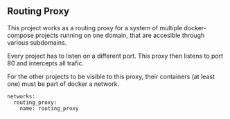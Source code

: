 ## Routing Proxy

This project works as a routing proxy for a system of multiple docker-compose projects running on one domain, that are accesible through various subdomains.

Every project has to listen on a different port. This proxy then listens to port 80 and intercepts all trafic.

For the other projects to be visible to this proxy, their containers (at least one) must be part of docker a network.

````
networks:
  routing_proxy:
    name: routing_proxy
````
